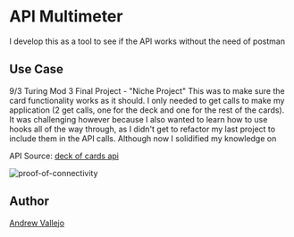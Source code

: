 # API Multimeter

I develop this as a tool to see if the API works without the need of postman

## Use Case

9/3 Turing Mod 3 Final Project - "Niche Project"
This was to make sure the card functionality works as it should. I only needed to get calls to make my application (2 get calls, one for the deck and one for the rest of the cards). It was challenging however because I also wanted to learn how to use hooks all of the way through, as I didn't get to refactor my last project to include them in the API calls. Although now I solidified my knowledge on 

API Source: [deck of cards api](https://deckofcardsapi.com)

![proof-of-connectivity](https://user-images.githubusercontent.com/17935770/128116664-25740e55-0685-4004-a0df-50c70bb344b8.png)

## Author

[Andrew Vallejo](github.com/andrewvallejo)
